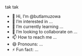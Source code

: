 tak
tak
- 👋 Hi, I’m @butlamuzowa
- 👀 I’m interested in ...
- 🌱 I’m currently learning ...
- 💞️ I’m looking to collaborate on ...
- 📫 How to reach me ...
- 😄 Pronouns: ...
- ⚡ Fun fact: ...

<!---
butlamuzowa/butlamuzowa is a ✨ special ✨ repository because its `README.md` (this file) appears on your GitHub profile.
You can click the Preview link to take a look at your changes.
--->
